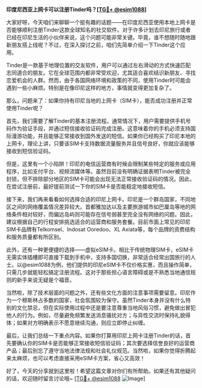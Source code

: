 **印度尼西亚上网卡可以注册Tinder吗？[[TG💪+ @esim1088](https://t.me/s/esim1088)]**

大家好呀，今天咱们来聊聊一个挺有趣的话题——在印度尼西亚使用本地上网卡是否能够顺利注册Tinder这款全球知名的社交软件。对于许多计划去印尼旅行或者已经在印尼生活的小伙伴来说，这个问题可能非常关键。毕竟，谁不想随时随地跟新朋友搭上线呢？不过，在深入探讨之前，咱们先简单介绍一下Tinder这个应用。

Tinder是一款基于地理位置的交友软件，用户可以通过左右滑动的方式快速匹配志同道合的朋友。它在全球范围内都非常受欢迎，尤其适合喜欢结识新朋友、寻找恋爱机会的人群。然而，由于各国网络环境和政策的不同，使用Tinder时可能会遇到一些小麻烦。特别是在像印尼这样的地方，事情就变得更加复杂了。

那么，问题来了：如果你持有印尼当地的上网卡（SIM卡），能否成功注册并正常使用Tinder呢？

首先，我们需要了解Tinder的基本注册流程。通常情况下，用户需要提供手机号码作为验证手段，并通过短信接收验证码完成注册。这意味着你的手机必须支持国际漫游功能，并且能够正常接收到国外发送的短信。如果你已经购买了印尼本地的上网卡，理论上讲，只要该SIM卡支持数据流量服务并且信号良好，你就应该能够接收到短信验证码。

但是，这里有一个小陷阱！印尼的电信运营商有时候会限制某些特定的服务或应用程序，比如支付平台、视频流媒体等。虽然目前没有明确证据表明Tinder被完全封锁，但不排除部分地区的SIM卡可能会出现无法正常接收验证码的情况。因此，在尝试注册前，最好提前测试一下你的SIM卡是否能稳定地接收短信。

接下来，我们再来看看如何选择合适的印尼上网卡。印尼是一个群岛国家，不同地区之间的网络覆盖情况差异较大。首都雅加达以及主要旅游城市如巴厘岛等地的网络条件相对较好，而偏远岛屿则可能存在信号弱甚至完全没有网络的问题。因此，建议根据自己的行程安排挑选适合的运营商和服务套餐。目前市面上常见的印尼SIM卡品牌有Telkomsel、Indosat Ooredoo、XL Axiata等，每个品牌的资费结构和服务质量都有所区别。

此外，还有一种更便捷的选择——虚拟eSIM卡。相比于传统物理SIM卡，eSIM卡无需实体插槽即可直接下载到手机中，支持多国切换，非常适合经常出国旅行的人士。以@esim1088为例，他们提供的印尼eSIM卡不仅价格实惠，而且操作简单，只需几步就能轻松搞定注册流程。这对于那些担心语言障碍或是不熟悉当地通信规则的新手来说无疑是个福音。

当然啦，除了技术层面的问题之外，还有些文化方面的注意事项需要留意。印尼作为一个穆斯林占多数的国家，社会氛围较为保守。虽然Tinder本身并没有什么特别的文化禁忌，但在实际使用过程中还是要注意尊重当地风俗习惯，避免做出冒犯他人的行为。例如，尽量避免频繁发送消息骚扰对方；与异性交流时保持礼貌得体；如果对方明确表示不愿意继续沟通，则应立即停止纠缠。

最后，让我们总结一下重点内容。如果你打算用印尼上网卡注册Tinder的话，首先要确认你的SIM卡是否能够正常接收短信验证码；其次要选择信誉良好的运营商产品；最后别忘了遵守当地法律法规和社会礼仪规范。当然啦，如果你觉得折腾起来太麻烦，也可以考虑直接采用eSIM卡方案，省心又高效！

好了，今天的分享就到这里啦！希望这篇文章对你们有所帮助。如果还有其他疑问的话，欢迎随时留言讨论哦~ [[TG💪+ @esim1088](https://t.me/s/esim1088) ![Image](https://i.postimg.cc/4NQfJmqS/Snipaste-2025-05-13-00-14-12.png)]